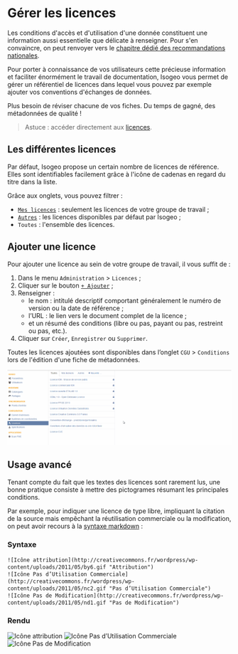 # Gérer les licences

Les conditions d'accès et d'utilisation d'une donnée constituent une information aussi essentielle que délicate à renseigner. Pour s'en convaincre, on peut renvoyer vers le [chapitre dédié des recommandations nationales](http://georezo.net/wiki/main/donnees/inspire/aide_a_la_saisie_des_metadonnees_inspire#contraintes_en_matiere_d_acces_et_d_utilisation).

Pour porter à connaissance de vos utilisateurs cette précieuse information et faciliter énormément le travail de documentation, Isogeo vous permet de gérer un référentiel de licences dans lequel vous pouvez par exemple ajouter vos conventions d'échanges de données.

Plus besoin de réviser chacune de vos fiches. Du temps de gagné, des métadonnées de qualité !

> Astuce : accéder directement aux [licences](https://app.isogeo.com/admin/licenses).

## Les différentes licences

Par défaut, Isogeo propose un certain nombre de licences de référence. Elles sont identifiables facilement grâce à l'icône de cadenas en regard du titre dans la liste.

Grâce aux onglets, vous pouvez filtrer :
* [`Mes licences`](https://app.isogeo.com/admin/licenses/owned) : seulement les licences de votre groupe de travail ;
* [`Autres`](https://app.isogeo.com/admin/licenses/shared) : les licences disponibles par défaut par Isogeo ;
* `Toutes` : l'ensemble des licences.

## Ajouter une licence

Pour ajouter une licence au sein de votre groupe de travail, il vous suffit de :

1.	Dans le menu `Administration` > `Licences` ;
2.	Cliquer sur le bouton [`+ Ajouter`](https://app.isogeo.com/admin/licenses/new) ;
3.	Renseigner :
    * le nom : intitulé descriptif comportant généralement le numéro de version ou la date de référence ;
    * l’URL : le lien vers le document complet de la licence ;
    * et un résumé des conditions (libre ou pas, payant ou pas, restreint ou pas, etc.).
4.	Cliquer sur `Créer`, `Enregistrer` ou `Supprimer`.

Toutes les licences ajoutées sont disponibles dans l’onglet `CGU` > `Conditions` lors de l'édition d'une fiche de métadonnées.

![Démo nouvelle licence](../../images/adm_licenses_add.gif "Ajouter une nouvelle licence")

## Usage avancé

Tenant compte du fait que les textes des licences sont rarement lus, une bonne pratique consiste à mettre des pictogrames résumant les principales conditions.

Par exemple, pour indiquer une licence de type libre, impliquant la citation de la source mais empêchant la réutilisation commerciale ou la modification, on peut avoir recours à la [syntaxe markdown](/fr/features/documentation/syntax_markdown.html) :

### Syntaxe

```no-highlight
![Icône attribution](http://creativecommons.fr/wordpress/wp-content/uploads/2011/05/by6.gif "Attribution")
![Icône Pas d’Utilisation Commerciale](http://creativecommons.fr/wordpress/wp-content/uploads/2011/05/nc2.gif "Pas d’Utilisation Commerciale")
![Icône Pas de Modification](http://creativecommons.fr/wordpress/wp-content/uploads/2011/05/nd1.gif "Pas de Modification")
```

### Rendu

![Icône attribution](http://creativecommons.fr/wordpress/wp-content/uploads/2011/05/by6.gif "Attribution")
![Icône Pas d’Utilisation Commerciale](http://creativecommons.fr/wordpress/wp-content/uploads/2011/05/nc2.gif "Pas d’Utilisation Commerciale")
![Icône Pas de Modification](http://creativecommons.fr/wordpress/wp-content/uploads/2011/05/nd1.gif "Pas de Modification")
